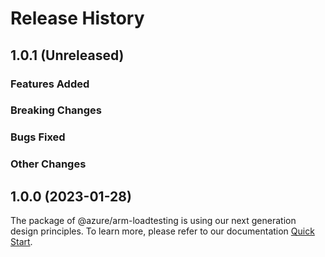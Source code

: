 # Release History

## 1.0.1 (Unreleased)

### Features Added

### Breaking Changes

### Bugs Fixed

### Other Changes

## 1.0.0 (2023-01-28)

The package of @azure/arm-loadtesting is using our next generation design principles. To learn more, please refer to our documentation [Quick Start](https://aka.ms/azsdk/js/mgmt/quickstart ).
